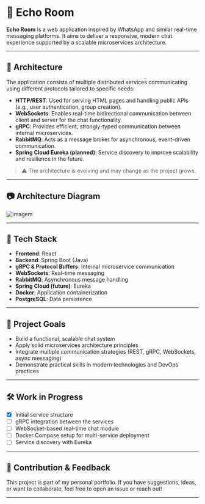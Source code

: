 # 📣 Echo Room

**Echo Room** is a web application inspired by WhatsApp and similar real-time messaging platforms. It aims to deliver a responsive, modern chat experience supported by a scalable microservices architecture.

---

## 🧩 Architecture

The application consists of multiple distributed services communicating using different protocols tailored to specific needs:

- **HTTP/REST**: Used for serving HTML pages and handling public APIs (e.g., user authentication, group creation).
- **WebSockets**: Enables real-time bidirectional communication between client and server for the chat functionality.
- **gRPC**: Provides efficient, strongly-typed communication between internal microservices.
- **RabbitMQ**: Acts as a message broker for asynchronous, event-driven communication.
- **Spring Cloud Eureka (planned)**: Service discovery to improve scalability and resilience in the future.

> ⚠️ The architecture is evolving and may change as the project grows.

---

## 📷 Architecture Diagram

![imagem](https://github.com/user-attachments/assets/76ebdd99-c95c-4969-b72c-c5410dffc8f8)

---

## 🚀 Tech Stack

- **Frontend**: React
- **Backend**: Spring Boot (Java)
- **gRPC & Protocol Buffers**: Internal microservice communication
- **WebSockets**: Real-time messaging
- **RabbitMQ**: Asynchronous message handling
- **Spring Cloud (future)**: Eureka
- **Docker**: Application containerization
- **PostgreSQL**: Data persistence

---

## 📌 Project Goals

- Build a functional, scalable chat system
- Apply solid microservices architecture principles
- Integrate multiple communication strategies (REST, gRPC, WebSockets, async messaging)
- Demonstrate practical skills in modern technologies and DevOps practices

---

## 🛠️ Work in Progress

- [x] Initial service structure
- [ ] gRPC integration between the services
- [ ] WebSocket-based real-time chat module
- [ ] Docker Compose setup for multi-service deployment
- [ ] Service discovery with Eureka

---

## 🧠 Contribution & Feedback

This project is part of my personal portfolio. If you have suggestions, ideas, or want to collaborate, feel free to open an issue or reach out!

---
